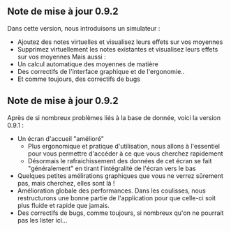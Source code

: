 
## Note de mise à jour 0.9.2
Dans cette version, nous introduisons un simulateur :
- Ajoutez des notes virtuelles et visualisez leurs effets sur vos moyennes
- Supprimez virtuellement les notes existantes et visualisez leurs effets sur vos moyennes
Mais aussi :
- Un calcul automatique des moyennes de matière 
- Des correctifs de l'interface graphique et de l'ergonomie..
- Et comme toujours, des correctifs de bugs

## Note de mise à jour 0.9.2
Après de si nombreux problèmes liés à la base de donnée, voici la version 0.9.1 :
- Un écran d'accueil "amélioré"
  * Plus ergonomique et pratique d'utilisation, nous allons à l'essentiel pour vous permettre d'accéder à ce que vous cherchez rapidement
  * Désormais le rafraichissement des données de cet écran se fait "généralement" en tirant l'intégralité de l'écran vers le bas
- Quelques petites amélirations graphiques que vous ne verrez sûrement pas, mais cherchez, elles sont là !
- Amélioration globale des performances. Dans les coulisses, nous restructurons une bonne partie de l'application pour que celle-ci soit plus fluide et rapide que jamais. 
- Des correctifs de bugs, comme toujours, si nombreux qu'on ne pourrait pas les lister ici...